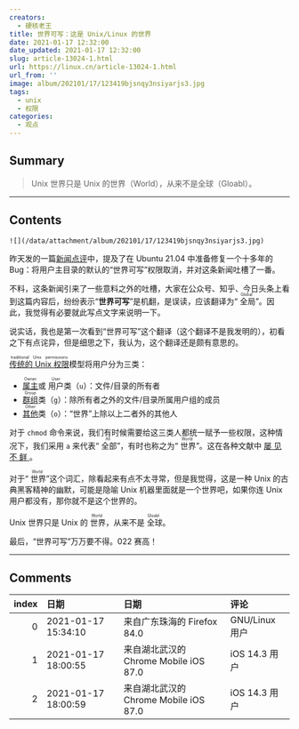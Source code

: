 ```yaml
---
creators:
  - 硬核老王
title: 世界可写：这是 Unix/Linux 的世界
date: 2021-01-17 12:32:00
date_updated: 2021-01-17 12:32:00
slug: article-13024-1.html
url: https://linux.cn/article-13024-1.html
url_from: ''
image: album/202101/17/123419bjsnqy3nsiyarjs3.jpg
tags:
  - unix
  - 权限
categories:
  - 观点
---
```


## Summary

> Unix 世界只是 Unix 的世界（World），从来不是全球（Gloabl）。

***

<!-- more -->

## Contents

`![](/data/attachment/album/202101/17/123419bjsnqy3nsiyarjs3.jpg)`

昨天发的一篇[新闻点评](https://linux.cn/article-13021-1.html)中，提及了在 Ubuntu 21.04 中准备修复一个十多年的 Bug：将用户主目录的默认的“世界可写”权限取消，并对这条新闻吐槽了一番。

不料，这条新闻引来了一些意料之外的吐槽，大家在公众号、知乎、今日头条上看到这篇内容后，纷纷表示“**世界可写**”是机翻，是误读，应该翻译为“<ruby> 全局 <rt>  Global </rt></ruby>”。因此，我觉得有必要就此写点文字来说明一下。

说实话，我也是第一次看到“世界可写”这个翻译（这个翻译不是我发明的），初看之下有点诧异，但是细思之下，我认为，这个翻译还是颇有意思的。

<ruby> <a href="https://en.wikipedia.org/wiki/File-system_permissions#Traditional_Unix_permissions">  传统的 Unix 权限 </a> <rt>  traditional Unix permissions </rt></ruby>模型将用户分为三类：

* <ruby> <a href="https://pubs.opengroup.org/onlinepubs/9699919799/basedefs/V1_chap03.html#tag_03_167">  属主 </a> <rt>  Owner </rt></ruby> 或 <ruby> 用户 <rt>  User </rt></ruby>类（`u`）：文件/目录的所有者
* <ruby> <a href="https://pubs.opengroup.org/onlinepubs/9699919799/basedefs/V1_chap03.html#tag_03_173">  群组 </a> <rt>  Group </rt></ruby>类（`g`）：除所有者之外的文件/目录所属用户组的成员
* <ruby> <a href="https://pubs.opengroup.org/onlinepubs/9699919799/basedefs/V1_chap03.html#tag_03_173">  其他 </a> <rt>  Other </rt></ruby>类（`o`）：“世界”上除以上二者外的其他人

对于 `chmod` 命令来说，我们有时候需要给这三类人都统一赋予一些权限，这种情况下，我们采用 `a` 来代表“<ruby> 全部 <rt>  All </rt></ruby>”，有时也称之为“<ruby> 世界 <rt>  World </rt> ”。这在各种文献中 <a href="https://man7.org/linux/man-pages/man1/chmod.1.html">  屡 </a> <a href="https://www.grymoire.com/Unix/Permissions.html">  见 </a> <a href="https://kb.iu.edu/d/abdb">  不 </a> <a href="https://www.ibm.com/support/pages/can-we-remove-world-writable-permissions-global-write-permission">  鲜 </a> 。</ruby>

对于“<ruby> 世界 <rp>  （ </rp> <rt>  World </rt> <rp>  ） </rp></ruby>”这个词汇，除看起来有点不太寻常，但是我觉得，这是一种 Unix 的古典黑客精神的幽默，可能是隐喻 Unix 机器里面就是一个世界吧，如果你连 Unix 用户都没有，那你就不是这个世界的。

Unix 世界只是 Unix 的<ruby> 世界 <rt>  World </rt></ruby>，从来不是<ruby> 全球 <rt>  Gloabl </rt></ruby>。

最后，“世界可写”万万要不得。022 赛高！

***

## Comments

|   index | 日期                | 日期                                                | 评论                                                                      |
|--------:|:--------------------|:----------------------------------------------------|:--------------------------------------------------------------------------|
|       0 | 2021-01-17 15:34:10 | 来自广东珠海的 Firefox 84.0|GNU/Linux 用户          | 一直以为所有发行版都是022的掩码,没想到ubuntu这么特立独行啊,脑子里装的啥呢 |
|       1 | 2021-01-17 18:00:55 | 来自湖北武汉的 Chrome Mobile iOS 87.0|iOS 14.3 用户 | 从来都没有注意过呢                                                        |
|       2 | 2021-01-17 18:00:59 | 来自湖北武汉的 Chrome Mobile iOS 87.0|iOS 14.3 用户 | 从来都没有注意过呢                                                        |
